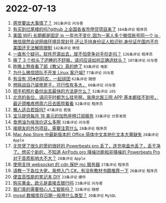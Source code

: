 # 2022-07-13

1. [感觉要出大事情了？](https://www.v2ex.com/t/865906) `361条评论` `问与答`
1. [有买到烂尾楼的吗?github 上全国各省市停贷项目来了](https://www.v2ex.com/t/865950) `164条评论` `程序员`
1. [美国 WiFi 长期都是固定 ip 一年也不变化,因为一家人多个微信账号同一个 ip ,微信居然会说网络环境异常封号,还让手持身份证人脸识别,身份证在国内不在美国还无法解除限制](https://www.v2ex.com/t/865807) `142条评论` `微信`
1. [一直有个疑问，软件开源出去，就不怕竞争对手抄走吗？](https://www.v2ex.com/t/865805) `126条评论` `程序员`
1. [换了 3 个枕头了还睡的不舒服，请问应该如何正确选枕头？](https://www.v2ex.com/t/865815) `107条评论` `问与答`
1. [昨晚上熬夜看了部《教父》真的绝了](https://www.v2ex.com/t/865821) `83条评论` `电影`
1. [为什么微信团队不开发 Linux 客户端?](https://www.v2ex.com/t/865871) `77条评论` `问与答`
1. [有没有 35➕的码农，一起组团](https://www.v2ex.com/t/865877) `62条评论` `随想`
1. [想挑战自己装修房子，可行性有多大，](https://www.v2ex.com/t/865810) `60条评论` `问与答`
1. [把手机照片备份出去最快的方法是什么？](https://www.v2ex.com/t/865804) `52条评论` `iOS`
1. [北京的各位，请问平时都怎么挂号啊，我用北医三院 APP 基本都挂不到号，最近颈椎疼想周六日去医院看看](https://www.v2ex.com/t/865846) `52条评论` `程序员`
1. [懒人适合若饭吗?](https://www.v2ex.com/t/865897) `47条评论` `若饭`
1. [宝马提供每月 18 美元的加热座椅订阅服务](https://www.v2ex.com/t/865941) `33条评论` `分享发现`
1. [食用油为啥涨价这么多啊](https://www.v2ex.com/t/865936) `32条评论` `问与答`
1. [接朋友的外包项目，需要注意什么](https://www.v2ex.com/t/865933) `28条评论` `程序员`
1. [Mac App Store 中最新版本的 Office 简体中文本地化文本大量缺失](https://www.v2ex.com/t/865888) `28条评论` `Apple`
1. [无奈煲了很久的煲的很好的 Powerbeats pro 丢了，连充电盒也丢了，丢干净了。想买个新的，不知道 AirPods pro 降噪功能和非降噪的 Powerbeats Pro 对于音质影响大不大？](https://www.v2ex.com/t/865858) `28条评论` `Apple`
1. [使用支持 websocket 的 cdn 保护 mc 服务器](https://www.v2ex.com/t/865848) `27条评论` `程序员`
1. [请教一下各位大佬，我想入门 C#，有没有教材书籍推荐一下](https://www.v2ex.com/t/865959) `26条评论` `程序员`
1. [便宜高性能的笔记本 DIY](https://www.v2ex.com/t/865899) `23条评论` `硬件`
1. [购买黄金、欧元是直接去银行吗](https://www.v2ex.com/t/865831) `23条评论` `问与答`
1. [我们真的需要担心人工智能吗？](https://www.v2ex.com/t/865879) `22条评论` `随想`
1. [mysql 数据库存日期一般用什么类型？](https://www.v2ex.com/t/865869) `20条评论` `MySQL`
